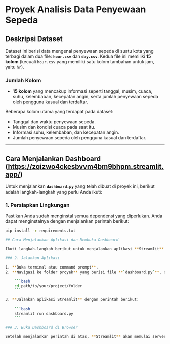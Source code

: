 # Proyek Analisis Data Penyewaan Sepeda

## Deskripsi Dataset

Dataset ini berisi data mengenai penyewaan sepeda di suatu kota yang terbagi dalam dua file: **`hour.csv`** dan **`day.csv`**. Kedua file ini memiliki **15 kolom** (kecuali `hour.csv` yang memiliki satu kolom tambahan untuk jam, yaitu `hr`).

### Jumlah Kolom
- **15 kolom** yang mencakup informasi seperti tanggal, musim, cuaca, suhu, kelembaban, kecepatan angin, serta jumlah penyewaan sepeda oleh pengguna kasual dan terdaftar.

Beberapa kolom utama yang terdapat pada dataset:
- Tanggal dan waktu penyewaan sepeda.
- Musim dan kondisi cuaca pada saat itu.
- Informasi suhu, kelembaban, dan kecepatan angin.
- Jumlah penyewaan sepeda oleh pengguna kasual dan terdaftar.

---

## Cara Menjalankan Dashboard (https://zqizwo4ckesbvvm4bm9bhpm.streamlit.app/)

Untuk menjalankan **`dashboard.py`** yang telah dibuat di proyek ini, berikut adalah langkah-langkah yang perlu Anda ikuti:

### 1. Persiapkan Lingkungan

Pastikan Anda sudah menginstal semua dependensi yang diperlukan. Anda dapat menginstalnya dengan menjalankan perintah berikut:

```bash
pip install -r requirements.txt

## Cara Menjalankan Aplikasi dan Membuka Dashboard

Ikuti langkah-langkah berikut untuk menjalankan aplikasi **Streamlit** dan membuka dashboard:

### 2. Jalankan Aplikasi

1. **Buka terminal atau command prompt**.
2. **Navigasi ke folder proyek** yang berisi file **`dashboard.py`**. Gunakan perintah `cd` untuk berpindah ke folder tersebut:

    ```bash
    cd path/to/your/project/folder
    ```

3. **Jalankan aplikasi Streamlit** dengan perintah berikut:

    ```bash
    streamlit run dashboard.py
    ```

### 3. Buka Dashboard di Browser

Setelah menjalankan perintah di atas, **Streamlit** akan memulai server lokal dan membuka aplikasi di browser Anda secara otomatis. Jika tidak terbuka secara otomatis, Anda dapat membuka browser dan masuk ke alamat berikut:


